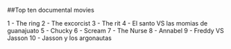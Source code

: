 ##Top ten documental movies

1 -  The ring
2 - The excorcist
3 - The rit
4 - El santo VS las momias de guanajuato
5 - Chucky
6 - Scream
7 - The Nurse
8 -  Annabel
9 - Freddy VS Jasson
10 - Jasson y los argonautas
